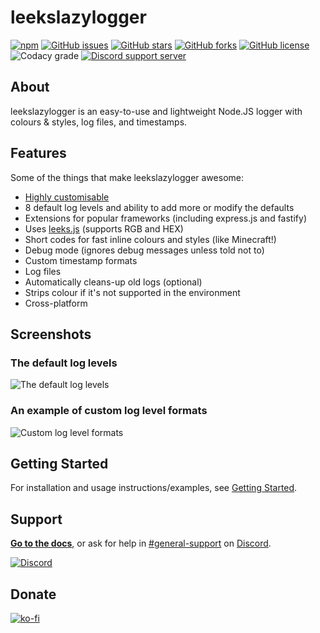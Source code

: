 # leekslazylogger

[![npm](https://img.shields.io/npm/v/leekslazylogger/latest?style=flat-square)](https://www.npmjs.com/package/leekslazylogger)   [![GitHub issues](https://img.shields.io/github/issues/eartharoid/leekslazylogger?style=flat-square)](https://github.com/eartharoid/leekslazylogger/issues)    [![GitHub stars](https://img.shields.io/github/stars/eartharoid/leekslazylogger?style=flat-square)](https://github.com/eartharoid/leekslazylogger/stargazers)    [![GitHub forks](https://img.shields.io/github/forks/eartharoid/leekslazylogger?style=flat-square)](https://github.com/eartharoid/leekslazylogger/network)    [![GitHub license](https://img.shields.io/github/license/eartharoid/leekslazylogger?style=flat-square)](https://github.com/eartharoid/leekslazylogger/blob/master/LICENSE)    ![Codacy grade](https://img.shields.io/codacy/grade/15dc38c312c3430d8ed02c58edb2e8bd?logo=codacy&style=flat-square)    [![Discord support server](https://discordapp.com/api/guilds/451745464480432129/embed.png?style=shield)](https://discord.gg/pXc9vyC)

## About

leekslazylogger is an easy-to-use and lightweight Node.JS logger with colours & styles, log files, and timestamps.

## Features

Some of the things that make leekslazylogger awesome:

- [Highly customisable](https://logger.eartharoid.me/customisation)
- 8 default log levels and ability to add more or modify the defaults
- Extensions for popular frameworks (including express.js and fastify)
- Uses [leeks.js](https://github.com/davidjcralph/leeks.js) (supports RGB and HEX)
- Short codes for fast inline colours and styles (like Minecraft!)
- Debug mode (ignores debug messages unless told not to)
- Custom timestamp formats
- Log files
- Automatically cleans-up old logs (optional)
- Strips colour if it's not supported in the environment
- Cross-platform

## Screenshots

### The default log levels

![The default log levels](https://i.imgur.com/wSrwEJD.png)

### An example of custom log level formats

![Custom log level formats](https://i.imgur.com/DNOkj7Y.png)

## Getting Started

For installation and usage instructions/examples, see [Getting Started](https://logger.eartharoid.me/getting-started).

## Support

**[Go to the docs](https://logger.eartharoid.me)**, or ask for help in [#general-support](https://discordapp.com/channels/451745464480432129/475351519516950548) on [Discord](https://discord.gg/pXc9vyC).

[![Discord](https://discordapp.com/api/guilds/451745464480432129/widget.png?style=banner4)](https://discord.gg/pXc9vyC)

## Donate

[![ko-fi](https://www.ko-fi.com/img/githubbutton_sm.svg)](https://ko-fi.com/eartharoid)
